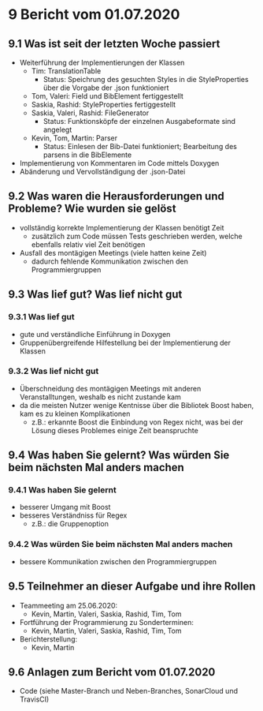 # 9 Bericht vom 01.07.2020
  
## 9.1  Was ist seit der letzten Woche passiert

+ Weiterführung der Implementierungen der Klassen
  + Tim: TranslationTable
    + Status: Speichrung des gesuchten Styles in die StyleProperties über die Vorgabe der .json funktioniert
  + Tom, Valeri: Field und BibElement fertiggestellt
  + Saskia, Rashid: StyleProperties fertiggestellt
  + Saskia, Valeri, Rashid:  FileGenerator
    + Status: Funktionsköpfe der einzelnen Ausgabeformate sind angelegt
  + Kevin, Tom, Martin: Parser
    + Status: Einlesen der Bib-Datei funktioniert; Bearbeitung des parsens in die BibElemente
+ Implementierung von Kommentaren im Code mittels Doxygen
+ Abänderung und Vervollständigung der .json-Datei

## 9.2 Was waren die Herausforderungen und Probleme? Wie wurden sie gelöst

+ vollständig korrekte Implementierung der Klassen benötigt Zeit
  + zusätzlich zum Code müssen Tests geschrieben werden, welche ebenfalls relativ viel Zeit benötigen
+ Ausfall des montägigen Meetings (viele hatten keine Zeit)
  + dadurch fehlende Kommunikation zwischen den Programmiergruppen

## 9.3 Was lief gut? Was lief nicht gut

### 9.3.1 Was lief gut

+ gute und verständliche Einführung in Doxygen
+ Gruppenübergreifende Hilfestellung bei der Implementierung der Klassen

### 9.3.2 Was lief nicht gut

+ Überschneidung des montägigen Meetings mit anderen Veranstalltungen, weshalb es nicht zustande kam
+ da die meisten Nutzer wenige Kentnisse über die Bibliotek Boost haben, kam es zu kleinen Komplikationen
  + z.B.: erkannte Boost die Einbindung von Regex nicht, was bei der Lösung dieses Problemes einige Zeit beanspruchte

## 9.4 Was haben Sie gelernt? Was würden Sie beim nächsten Mal anders machen

### 9.4.1 Was haben Sie gelernt

+ besserer Umgang mit Boost
+ besseres Verständniss für Regex
  + z.B.: die Gruppenoption

### 9.4.2 Was würden Sie beim nächsten Mal anders machen

+ bessere Kommunikation zwischen den Programmiergruppen

## 9.5 Teilnehmer an dieser Aufgabe und ihre Rollen

+ Teammeeting am 25.06.2020:
  + Kevin, Martin, Valeri, Saskia, Rashid, Tim, Tom
+ Fortführung der Programmierung zu Sonderterminen:
  + Kevin, Martin, Valeri, Saskia, Rashid, Tim, Tom
+ Berichterstellung:
  + Kevin, Martin

## 9.6 Anlagen zum Bericht vom 01.07.2020

+ Code (siehe Master-Branch und Neben-Branches, SonarCloud und TravisCI)
